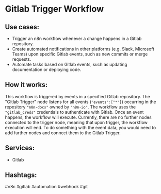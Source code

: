 # Gitlab Trigger Workflow

## Use cases:

- Trigger an n8n workflow whenever a change happens in a Gitlab repository.
- Create automated notifications in other platforms (e.g. Slack, Microsoft Teams) upon specific Gitlab events, such as new commits or merge requests.
- Automate tasks based on Gitlab events, such as updating documentation or deploying code.

## How it works:

This workflow is triggered by events in a specified Gitlab repository.  The "Gitlab Trigger" node listens for all events (`"events":["*"]`) occurring in the repository `"n8n-docs"` owned by `"n8n-io"`. The workflow uses the `"gitlab_creds"` credentials to authenticate with Gitlab. Once an event happens, the workflow will execute. Currently, there are no further nodes connected to the trigger node, meaning that upon trigger, the workflow execution will end. To do something with the event data, you would need to add further nodes and connect them to the Gitlab Trigger.

## Services:

- Gitlab

## Hashtags:

#n8n #gitlab #automation #webhook #git
